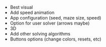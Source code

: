 - Best visual
- Add speed animation
- App configuration (seed, maze size, speed)
- Option for user solver (arrows maybe)
- 3D
- Add other solving algorithms
- Buttons options (change colors, resets, etc)